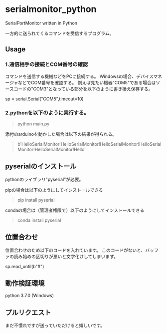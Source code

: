 # serialmonitor_python
SerialPortMonitor written in Python

一方的に送られてくるコマンドを受信するプログラム。
## Usage
### 1.通信相手の接続とCOM番号の確認
コマンドを送信する機械などをPCに接続する。
Windowsの場合、デバイスマネージャなどでCOM番号を確認する。
例えば見たい機器"COM5"である場合はソースコードの"COM3"となっている部分を以下のように書き換え保存する。

sp = serial.Serial("COM5",timeout=10)

### 2.pythonを以下のように実行する。
>python main.py

添付のarduinoを動かした場合は以下の結果が得られる。
>b'HelloSerialMonitor!HelloSerialMonitor!HelloSerialMonitor!HelloSerialMonitor!HelloSerialMonitor!Hello'


## pyserialのインストール
pythonのライブラリ"pyserial"が必要。

pipの場合は以下のようにしてインストールできる
>pip install pyserial

condaの場合は（管理者権限で）以下のようにしてインストールできる
>conda install pyserial

## 位置合わせ
位置合わせのため以下のコードを入れています。
このコードがないと、バッファの読み始めの区切りが悪いと文字化けしてしまいます。

sp.read_until(b"#")

## 動作検証環境
python 3.7.0 (Windows)

## プルリクエスト
まだ不慣れですが送っていただけると嬉しいです。